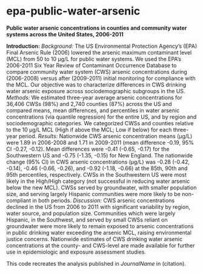 # epa-public-water-arsenic
<b>Public water arsenic concentrations in counties and community water systems  across the United States, 2006-2011</b>

<b>Introduction:</b>
<i>Background:</i> The US Environmental Protection Agency’s (EPA) Final Arsenic Rule (2006) lowered the arsenic maximum contaminant level (MCL) from 50 to 10 µg/L for public water systems. We used the EPA’s 2006-2011 Six Year Review of Contaminant Occurrence Database to compare community water system (CWS) arsenic concentrations during (2006-2008) versus after (2009-2011) initial monitoring for compliance with the MCL. Our objective was to characterize differences in CWS drinking water arsenic exposure across sociodemographic subgroups in the US. 
<i>Methods:</i> We estimated three-year average arsenic concentrations for 36,406 CWSs (98%) and 2,740 counties (87%) across the US and compared means, mean differences, and percentiles in water arsenic concentrations (via quantile regression) for the entire US, and by region and sociodemographic categories. We categorized CWSs and counties relative to the 10 µg/L MCL (High if above the MCL; Low if below) for each three-year period. 
<i>Results:</i> Nationwide CWS arsenic concentration means (µg/L) were 1.89 in 2006-2008 and 1.71 in 2009-2011 (mean difference -0.19, 95% CI -0.27, -0.12). Mean differences were -0.41 (-0.65, -0.17) for the Southwestern US and -0.75 (-1.35, -0.15) for New England. The nationwide change (95% CI) in CWS arsenic concentrations (µg/L) was -0.28 (-0.42, -0.14), -0.46 (-0.66, -0.26), and -0.92 (-1.18, -0.66) at the 85th, 90th and 95th percentiles, respectively. CWSs in the Southwestern US were most likely in the High/High category (not successful in reducing water arsenic below the new MCL). CWSs served by groundwater, with smaller population size, and serving largely Hispanic communities were more likely to be non-compliant in both periods.
<i>Discussion:</i> CWS arsenic concentrations declined in the US from 2006 to 2011 with significant variability by region, water source, and population size. Communities which were largely Hispanic, in the Southwest, and served by small CWSs reliant on groundwater were more likely to remain exposed to arsenic concentrations in public drinking water exceeding the arsenic MCL, raising environmental justice concerns. Nationwide estimates of CWS drinking water arsenic concentrations at the county- and CWS-level are made available for further use in epidemiologic and exposure assessment studies. 


This code recreates the analysis published in <i>JournalName</i> in (citation).

